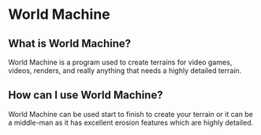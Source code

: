 # World Machine
## What is World Machine?
World Machine is a program used to create terrains for video games, videos, renders, and really anything that needs a highly detailed terrain.
## How can I use World Machine?
World Machine can be used start to finish to create your terrain or it can be a middle-man as it has excellent erosion features which are highly detailed. 